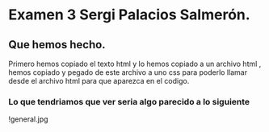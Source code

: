 # Examen 3 Sergi Palacios Salmerón.
## Que hemos hecho.
Primero hemos copiado el texto html y lo hemos copiado a un archivo html , hemos copiado y pegado de este archivo a uno css para poderlo llamar desde el archivo html para que aparezca en el codigo.
### Lo que tendriamos que ver seria algo parecido a lo siguiente
!general.jpg
